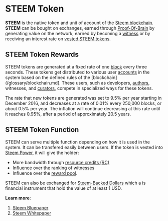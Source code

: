 # STEEM Token

**STEEM** is the native token and unit of account of the [Steem blockchain](/glossary/steem-blockchain.md). **STEEM** can be bought on exchanges, earned through [Proof-Of-Brain](/glossary/proof-of-brain.md) by generating value on the network, earned by becoming a [witness](/glossary/witness.md) or by receiving an interest rate on [vested STEEM tokens](/glossary/vests.md).  

## STEEM Token Rewards

STEEM tokens are generated at a fixed rate of one [block](/glossary/block.md) every three seconds. These tokens get distributed to various user [accounts](/glossary/account.md) in the system based on the defined rules of the [blockchain](/glossary/blockchain.md]. These users, such as developers, [authors](/glossary/author.md), witnesses, and [curators](/glossary/curator.md), compete in specialized ways for these tokens.

The rate that new tokens are generated was set to 9.5% per year starting in December 2016, and decreases at a rate of 0.01% every 250,000 blocks, or about 0.5% per year. The inflation will continue decreasing at this rate until it reaches 0.95%, after a period of approximately 20.5 years.

## STEEM Token Function

STEEM can serve multiple function depending on how it is used in the system. It can be transfered easily between users. If the token is vested into [Steem Power](/glossary/steem-power.md), it will give the holder:

- More bandwidth through [resource credits (RC)](/glossary/resource-credits.md)
- Influence over the ranking of witnesses
- Influence over the [reward pool](/glossary/reward-pool.md).

STEEM can also be exchanged for [Steem-Backed Dollars](/glossary/steem-backed-dollars.md) which  a is financial instrument that hold the value of at least 1 USD. 

**Learn more**:
1. [Steem Bluepaper](https://steem.io/steem-bluepaper.pdf)
2. [Steem Whitepaper](https://steem.io/SteemWhitePaper.pdf)
